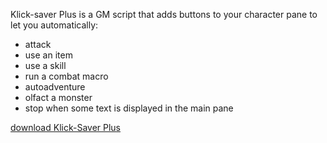 Klick-saver Plus is a GM script that adds buttons to your character pane to let you automatically:

* attack
* use an item
* use a skill
* run a combat macro
* autoadventure
* olfact a monster
* stop when some text is displayed in the main pane

[download Klick-Saver Plus](http://github.com/Hellion/Klick-Saver-Plus/raw/master/klick-saver-plus.user.js)

